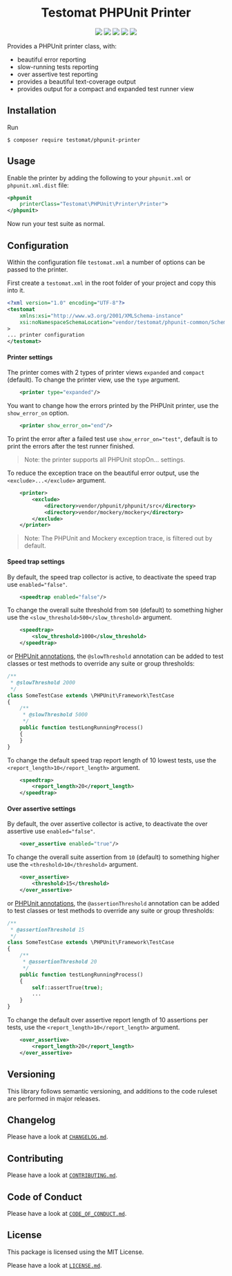 <h1 align="center">Testomat PHPUnit Printer</h1>
<p align="center">
    <a href="https://github.com/testomat/phpunit-printer/releases"><img src="https://img.shields.io/packagist/v/testomat/phpunit-printer.svg?style=flat-square"></a>
    <a href="https://php.net/"><img src="https://img.shields.io/badge/php-%5E7.3.0-8892BF.svg?style=flat-square"></a>
    <a href="https://codecov.io/gh/testomat/phpunit"><img src="https://img.shields.io/codecov/c/github/testomat/phpunit/master.svg?style=flat-square"></a>
    <a href="#"><img src="https://img.shields.io/badge/style-level%207-brightgreen.svg?style=flat-square&label=phpstan"></a>
    <a href="http://opensource.org/licenses/MIT"><img src="https://img.shields.io/badge/license-MIT-brightgreen.svg?style=flat-square"></a>
</p>

Provides a PHPUnit printer class, with:
- beautiful error reporting
- slow-running tests reporting
- over assertive test reporting
- provides a beautiful text-coverage output
- provides output for a compact and expanded test runner view

## Installation

Run

```
$ composer require testomat/phpunit-printer
```

## Usage

Enable the printer by adding the following to your `phpunit.xml` or `phpunit.xml.dist` file:

```xml
<phpunit
    printerClass="Testomat\PHPUnit\Printer\Printer">
</phpunit>
```

Now run your test suite as normal.

## Configuration

Within the configuration file `testomat.xml` a number of options can be passed to the printer.

First create a `testomat.xml` in the root folder of your project and copy this into it.

```xml
<?xml version="1.0" encoding="UTF-8"?>
<testomat
    xmlns:xsi="http://www.w3.org/2001/XMLSchema-instance"
    xsi:noNamespaceSchemaLocation="vendor/testomat/phpunit-common/Schema/testomat.xsd"
>
... printer configuration
</testomat>
```

#### Printer settings

The printer comes with 2 types of printer views `expanded` and `compact` (default).
To change the printer view, use the `type` argument.

```xml
    <printer type="expanded"/>
```

You want to change how the errors printed by the PHPUnit printer, use the `show_error_on` option.

```xml
    <printer show_error_on="end"/>
```

To print the error after a failed test use `show_error_on="test"`, default is to print the errors after the test runner finished.

> Note: the printer supports all PHPUnit stopOn... settings.

To reduce the exception trace on the beautiful error output, use the ` <exclude>...</exclude>` argument.

```xml
    <printer>
        <exclude>
            <directory>vendor/phpunit/phpunit/src</directory>
            <directory>vendor/mockery/mockery</directory>
        </exclude>
    </printer>
```

> Note: The PHPUnit and Mockery exception trace, is filtered out by default.

#### Speed trap settings

By default, the speed trap collector is active, to deactivate the speed trap use `enabled="false"`.

```xml
    <speedtrap enabled="false"/>
```

To change the overall suite threshold from `500` (default) to something higher use the `<slow_threshold>500</slow_threshold>` argument.

```xml
    <speedtrap>
        <slow_threshold>1000</slow_threshold>
    </speedtrap>
```

or [PHPUnit annotations](https://phpunit.readthedocs.io/en/9.1/annotations.html), the `@slowThreshold` annotation can be added to test classes or test methods to override any suite or group thresholds:

```php
/**
 * @slowThreshold 2000
 */
class SomeTestCase extends \PHPUnit\Framework\TestCase
{
    /**
     * @slowThreshold 5000
     */
    public function testLongRunningProcess()
    {
    }
}
```

To change the default speed trap report length of 10 lowest tests, use the `<report_length>10</report_length>` argument.

```xml
    <speedtrap>
        <report_length>20</report_length>
    </speedtrap>
```

#### Over assertive settings

By default, the over assertive collector is active, to deactivate the over assertive use `enabled="false"`.

```xml
    <over_assertive enabled="true"/>
```

To change the overall suite assertion from `10` (default) to something higher use the `<threshold>10</threshold>` argument.

```xml
    <over_assertive>
        <threshold>15</threshold>
    </over_assertive>
```

or [PHPUnit annotations](https://phpunit.readthedocs.io/en/9.1/annotations.html), the `@assertionThreshold` annotation can be added to test classes or test methods to override any suite or group thresholds:

```php
/**
 * @assertionThreshold 15
 */
class SomeTestCase extends \PHPUnit\Framework\TestCase
{
    /**
     * @assertionThreshold 20
     */
    public function testLongRunningProcess()
    {
        self::assertTrue(true);
        ...
    }
}
```

To change the default over assertive report length of 10 assertions per tests, use the `<report_length>10</report_length>` argument.

```xml
    <over_assertive>
        <report_length>20</report_length>
    </over_assertive>
```

## Versioning

This library follows semantic versioning, and additions to the code ruleset are performed in major releases.

## Changelog

Please have a look at [`CHANGELOG.md`](../../CHANGELOG.md).

## Contributing

Please have a look at [`CONTRIBUTING.md`](../../.github/CONTRIBUTING.md).

## Code of Conduct

Please have a look at [`CODE_OF_CONDUCT.md`](../../.github/CODE_OF_CONDUCT.md).

## License

This package is licensed using the MIT License.

Please have a look at [`LICENSE.md`](../../LICENSE.md).
